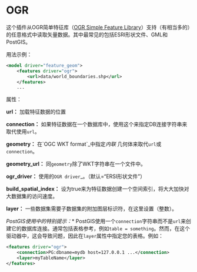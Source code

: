 # OGR
这个插件从OGR简单特征库（[OGR Simple Feature Library](https://www.gdal.org/)）支持（有相当多的）的任意格式中读取矢量数据。其中最常见的包括ESRI形状文件、GML和PostGIS。

用法示例：
```XML
<model driver="feature_geom">
    <features driver="ogr">
        <url>data/world_boundaries.shp</url>
    </features>
    ...
```
属性：

**url：** 加载特征数据的位置

**connection：** 如果特征数据在一个数据库中，使用这个来指定DB连接字符串来取代使用`url`。

**geometry：** 在\`OGC WKT format\`_中指定*内联* 几何体来取代`url`或`connection`。

**geometry_url：** 同`geometry`除了WKT字符串在一个文件中。

**ogr_driver：** 使用的``OGR driver``_。（默认=“ERSI形状文件”）

**build_spatial_index：** 设为true来为特征数据创建一个空间索引，将大大加快对大数据集的访问速度。

**layer：** 一些数据集需要子数据集的附加图层标识符，在这里设置（整数）。

*PostGIS使用中的特别提示：**
PostGIS使用一个`connection`字符串而不是`url`来创建它的数据库连接。通常包括表格参考，例如`table = something`。然而，在这个驱动器中，这会导致问题，因此在`layer`属性中指定您的表格。例如：
```XML
<features driver="ogr">
    <connection>PG:dbname=mydb host=127.0.0.1 ...</connection>
    <layer>myTableName</layer>
</features>
```
